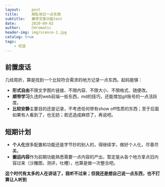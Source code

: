 ```yaml
---
layout:     post
title:      胡乱地记一点东西
subtitle:   兼带文章功能test
date:       2020-09-02
author:     CHromatic
header-img: img/scence-1.jpg
catalog: true
tags:
    - 呓语
---
```


## 前置废话

几经周折，算是找到一个比较符合需求的地方记录一点东西。起码能够：
- **形式自由**不限文字图片链接、不限内容、不限大小、不限格式、随便改。
- **顺带学习**久违的web前端一些东西，md的技巧，还能增加git账号的一点活跃度。
- **比较安静**主要目的还是记录，不考虑任何带有show off性质的东西；至于后面如果有人看到了，也无妨；若还造成麻烦了，再说吧。

## 短期计划
- **个人化**很多配置和功能还是字节抄的别人的，得继续学，做好个人化，尽善尽美。
- **搬运内容**作为前期功能熟悉需要一点内容的产出，暂定是从各个地方拿点旧内容过来（沙雕图，测评，吐槽），也算是做一次整合吧。

**这个时代有太多的人在讲话了，我听不过来；但我还是想自己说一点东西，也不打算让人听到**



